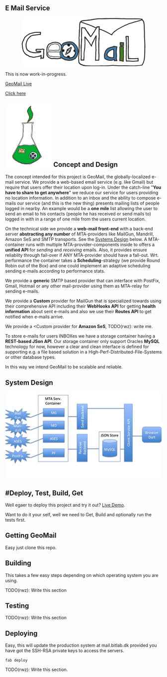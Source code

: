 
E Mail Service
------------------------------------------------------------

<div style="width:100%;">
<center><img src="docs/images/geomail.png" alt="GeoMail" width="400px"/></center>
</div>

This is now work-in-progress.

[GeoMail Live](https://mail.bitlab.dk)

[Click here](#deploy-test-build-get)


<img alt="Dev logo" src="docs/images/devlogo.png" width="150px"/> Concept and Design
--------------

The concept intended for this project is GeoMail, the
globally-localized e-mail service. We provide a web-based email
service (e.g. like Gmail) but require that users offer their
location upon log-in. Under the catch-line "<b>You have to share to get
anywhere</b>" we reduce our service for users providing no location
information. In addition to an inbox and the ability to compose
e-mails our service (and this is the new thing) presents mailing lists
of people logged in nearby. An example would be a <b>one mile</b> list
allowing the user to send an email to his contacts (people he has
received or send mails to) logged in with in a range of one mile from the
users current location.

On the technical side we provide a <b>web-mail front-end</b> with a back-end
server <b>abstracting any number</b> of MTA-providers like MailGun, Mandrill,
Amazon SeS and SMTP transports. 
See the [Systems Design](https://github.com/rasmuswz/e-mail-service#system-design) below.
A MTA-container runs with multiple MTA-provider-components inside to 
offers a <b>unified API</b> for <i>sending</i> and <i>receiving</i> emails. Also, it provides ensure reliablity through 
fail-over if ANY MTA-provider should have a fall-out. Wrt. performance the container takes a 
<b>Scheduling</b>-strategy (we provide Round Robin out of the Box) and one could implement an adaptive
scheduling sending e-mails according to performance stats.

We provide a <b>generic</b> SMTP based provider that can interface with PostFix, Gmail, Hotmail or any
other mail-provider using them as MTA-relay for sending e-mails.

We provide a <b>Custom</b> provider for MailGun that is specialized towards using their comprehensive API
including their <b>WebHooks API</b>  for getting <b>health information</b> about sent e-mails and 
also we use their <b>Routes API</b> to get notified when e-mails arrive. 

We provide a <Custom</b> provider for <b>Amazon SeS</b>, TODO(rwz): write me.

To store e-mails for users INBOXes we have a storage container having a <b>REST-based JSon API</b>.
Our storage container only support Oracles <b>MySQL</b> technology for now, however a clear and clean interface
is defined for supporting e.g. a file based solution in a High-Perf-Distributed-File-Systems or other database types.

In this way we intend GeoMail to be scalable and reliable.

System Design
---------------
![System Components Diagram](docs/SystemComponentDiagram.png "E-mail service - System components Diagram")






#Deploy, Test, Build, Get
--------------------

Well egaer to deploy this project and try it out? [Live Demo](https://mail.bitlab.dk).

Want to do it your self, well we need to Get, Build and optionally run the tests first.

Getting GeoMail
----

Easy just clone this repo.


Building
----
This takes a few easy steps depending on which operating system you are using.

TODO(rwz): Write this section

Testing
----
TODO(rwz): Write this section


Deploying
-----

Easy, this will update the production system at mail.bitlab.dk provided you have
got the SSH-RSA private keys to access the servers.
```
fab deploy
```
TODO(rwz): Write this section.
